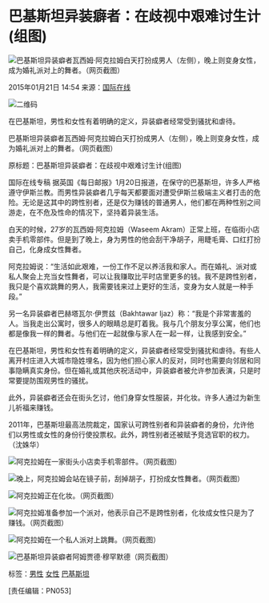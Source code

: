 # 巴基斯坦异装癖者：在歧视中艰难讨生计(组图)

![巴基斯坦异装癖者瓦西姆·阿克拉姆白天打扮成男人（左侧），晚上则变身女性，成为婚礼派对上的舞者。（网页截图）](http://y0.ifengimg.com/cmpp/2015/01/21/15/e3028506-3155-4104-aeb2-2bd9e05d9c2f.jpg)

2015年01月21日 14:54 来源：[国际在线](http://gb.cri.cn/42071/2015/01/21/7931s4849148.htm)

![二维码](http://h2.ifengimg.com/0f56ee67a4c375c2/2013/1106/indeccode.png)

在巴基斯坦，男性和女性有着明确的定义，异装癖者经常受到骚扰和虐待。

巴基斯坦异装癖者瓦西姆·阿克拉姆白天打扮成男人（左侧），晚上则变身女性，成为婚礼派对上的舞者。（网页截图）

原标题：巴基斯坦异装癖者：在歧视中艰难讨生计(组图)

国际在线专稿 据英国《每日邮报》1月20日报道，在保守的巴基斯坦，许多人严格遵守伊斯兰教。而男性异装癖者几乎每天都要面对遭受伊斯兰极端主义者打击的危险。无论是这其中的跨性别者，还是仅为赚钱的普通男人，他们都在两种性别之间游走，在不危及性命的情况下，坚持着异装生活。

白天的时候，27岁的瓦西姆·阿克拉姆（Waseem Akram）正常上班，在临街小店卖手机零部件。但是到了晚上，身为男性的他会刮干净胡子，用睫毛膏、口红打扮自己，化身成女性舞者。

阿克拉姆说：“生活如此艰难，一份工作不足以养活我和家人。而在婚礼、派对或私人聚会上充当女性舞者，可以让我赚取比平时店里更多的钱。我不是跨性别者，我只是个喜欢跳舞的男人，我需要钱来过上更好的生活，变身为女人就是一种手段。”

另一名异装癖者巴赫塔瓦尔·伊贾兹（Bakhtawar Ijaz）称：“我是个非常害羞的人。当我走出公寓时，很多人的眼睛总是盯着我。我与几个朋友分享公寓，他们也都是像我一样的舞者。与他们在一起就像与家人在一起一样，让我感到安全。”

在巴基斯坦，男性和女性有着明确的定义，异装癖者经常受到骚扰和虐待。有些人离开村庄进入大城市隐姓埋名，因为他们担心家人的反对，同时也需要向邻居和同事隐瞒真实身份。但在婚礼或其他庆祝活动中，异装癖者被允许参加表演，只是时常要提防围观男性的骚扰。

此外，异装癖者还会在街头乞讨，他们身穿女性服装，并化妆。许多人通过为新生儿祈福来赚钱。

2011年，巴基斯坦最高法院裁定，国家认可跨性别者和异装癖者的身份，允许他们以男性或女性的身份行使投票权。此外，跨性别者还被赋予竞选官职的权力。（沈姝华）

![阿克拉姆在一家街头小店卖手机零部件。（网页截图）](http://y0.ifengimg.com/cmpp/2015/01/21/15/c91f7638-4df9-487a-a89e-bbced904d63a.jpg)

![晚上，阿克拉姆会站在镜子前，刮掉胡子，打扮成女性舞者。（网页截图）](http://y2.ifengimg.com/cmpp/2015/01/21/15/b9ababc5-dad8-4215-9ca4-e0af177eef71.jpg)

![阿克拉姆正在化妆。（网页截图）](http://y2.ifengimg.com/cmpp/2015/01/21/15/b7158fd3-79d0-4998-938f-335b617d8027.jpg)

![阿克拉姆准备参加一个派对，他表示自己不是跨性别者，化妆成女性只是为了赚钱。（网页截图）](http://y3.ifengimg.com/cmpp/2015/01/21/15/2be4af19-8aea-40e3-b99f-8aada01af83b.jpg)

![阿克拉姆在一个私人派对上跳舞。（网页截图）](http://y1.ifengimg.com/cmpp/2015/01/21/15/65722525-4375-43d3-85a3-feda58844384.jpg)

![巴基斯坦异装癖者阿姆贾德·穆罕默德（网页截图）](http://y0.ifengimg.com/cmpp/2015/01/21/15/f7f875eb-83cc-4c4f-8218-9ac3356dbf43.jpg)

标签：[男性](http://search.ifeng.com/sofeng/search.action?c=1&q=%E7%94%B7%E6%80%A7) [女性](http://search.ifeng.com/sofeng/search.action?c=1&q=%E5%A5%B3%E6%80%A7) [巴基斯坦](http://search.ifeng.com/sofeng/search.action?c=1&q=%E5%B7%B4%E5%9F%BA%E6%96%AF%E5%9D%A6)

\[责任编辑：PN053\]